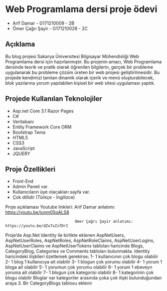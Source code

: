 # Web Programlama dersi proje ödevi

* Arif Damar - G171210009 - 2B
* Ömer Çağrı Şayir - G171210028 - 2C

## Açıklama

Bu blog projesi Sakarya Üniversitesi Bilgisayar Mühendisliği Web Programlama dersi için hazırlanmıştır. 
Bu projenin amacı, Web Programlama dersinde teorik ve pratik olarak öğrenilen bilgilerin, gerçek bir probleme uygulanarak bu probleme çözüm üreten bir web projesi geliştirilmesidir.
Bu projede kendimizi tanıtan dinamik olarak içerik ve menü oluşturabilecek, blok yazılarına yorum yapılabilen kişisel bir web sitesi uygulaması yaptık. 

## Projede Kullanılan Teknolojiler
* Asp.net Core 3.1 Razor Pages
* C#
* Veritabanı
* Entity Framework Core ORM
* Bootstrap Tema
* HTML5
* CSS3
* JavaScript
* JQUERY

## Proje Özellikleri
* Front-End
* Admin Paneli var.
* Kullanıcıların üye olacakları sayfa var.
* Çok dillidir (Türkçe - İngilizce)


Proje açıklaması Youtube linkleri: Arif Damar anlatımı: https://youtu.be/junm0SoALS8

                                   Ömer Çağrı Şayir anlatımı: https://youtu.be/dZu7xZzfDrI


Proje’de Asp.Net Identity ile birlikte eklenen AspNetUsers, AspNetUserRoles,
AspNetRoles, AspNetRoleClaims, AspNetUserLogins, AspNetUserClaims ve
AspNetUserTokens tabloları haricinde Blogs, CategoryBlog, Categories ve Comments
tabloları bulunmakta.
Identity haricindeki ilişkileri özetlemek gerekirse;
1-
 1 kullanıcının çok blogu olabilir
2-
 1 blog 1 kullanıcıya ait olabilir
3-
 1 blogun çok yorumu olabilir
4-
 1 yorum 1 bloga ait olabilir
5-
 1 yorumun çok yorumu olabilir
6-
 1 yorum 1 ebeveyn yoruma ait olabilir
7-
 1 blogun çok kategorisi olabilir
8-
 1 kategorinin çok blogu olabilir
Bloglar var kategoriler arasında çoka çok ilişki bulunduğundan araya 3. Bir
CategoryBlogs tablosu eklenir

